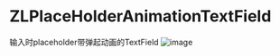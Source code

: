 # ZLPlaceHolderAnimationTextField
输入时placeholder带弹起动画的TextField
![image](https://github.com/stayRealLang/ZLPlaceHolderAnimationTextField/blob/master/ZLPlaceHolderAnimationTextFieldDemo/Resource/placeholderAnimationGIF.gif)
